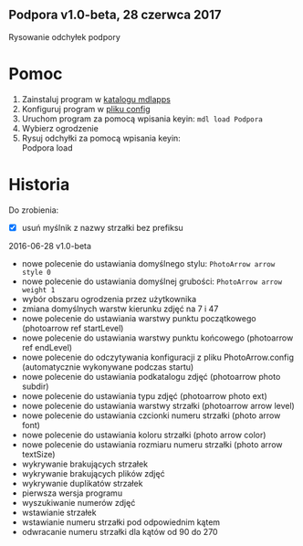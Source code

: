 Podpora v1.0-beta, 28 czerwca 2017
---
Rysowanie odchyłek podpory

# Pomoc

1. Zainstaluj program w [katalogu mdlapps]($MSDIR/mdlapps)
2. Konfiguruj program w [pliku config](Podpora.config)
3. Uruchom program za pomocą wpisania keyin: `mdl load Podpora`
4. Wybierz ogrodzenie
5. Rysuj odchyłki za pomocą wpisania keyin:  
    Podpora load

# Historia

Do zrobienia:

- [x] usuń myślnik z nazwy strzałki bez prefiksu

2016-06-28 v1.0-beta

* nowe polecenie do ustawiania domyślnego stylu: `PhotoArrow arrow style 0`
* nowe polecenie do ustawiania domyślnej grubości: `PhotoArrow arrow weight 1`
* wybór obszaru ogrodzenia przez użytkownika
* zmiana domyślnych warstw kierunku zdjęć na 7 i 47
* nowe polecenie do ustawiania warstwy punktu początkowego (photoarrow ref startLevel)
* nowe polecenie do ustawiania warstwy punktu końcowego (photoarrow ref endLevel)
* nowe polecenie do odczytywania konfiguracji z pliku PhotoArrow.config (automatycznie wykonywane podczas startu)
* nowe polecenie do ustawiania podkatalogu zdjęć (photoarrow photo subdir)
* nowe polecenie do ustawiania typu zdjęć (photoarrow photo ext)
* nowe polecenie do ustawiania warstwy strzałki (photoarrow arrow level)
* nowe polecenie do ustawiania czcionki numeru strzałki (photo arrow font)
* nowe polecenie do ustawiania koloru strzałki (photo arrow color)
* nowe polecenie do ustawiania rozmiaru numeru strzałki (photo arrow textSize)
* wykrywanie brakujących strzałek
* wykrywanie brakujących plików zdjęć
* wykrywanie duplikatów strzałek
* pierwsza wersja programu
* wyszukiwanie numerów zdjęć
* wstawianie strzałek
* wstawianie numeru strzałki pod odpowiednim kątem
* odwracanie numeru strzałki dla kątów od 90 do 270

